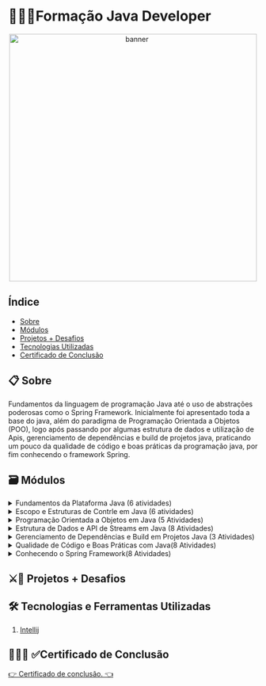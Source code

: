 # 👨🏾‍💻Formação Java Developer
<p align="center">
  <a href="https://www.dio.me/sign-up?ref=AFAO06TK7UDD" target="_blank">
    <img align="center" src="https://assets.dio.me/KIwdxM7_x0DPiyrnNEBcio7DYZDqtaSz2G4OPaSsLgs/f:webp/h:120/q:80/L3RyYWNrcy9kYTYwNDFhOS04MGVmLTQwOWUtYmQ1MC01ZTdiZTRkZmFkZjYucG5n" alt="banner" width="500"/>
  </a>
</p>

## Índice
- <a href="#sobre">Sobre</a>
- <a href="#modulos">Módulos</a>
- <a href="#projetos">Projetos + Desafios</a>
- <a href="#tecnologias">Tecnologias Utilizadas</a>
- <a href="#certificado">Certificado de Conclusão</a>

<h2 id="sobre">📋 Sobre</h2>
<div>
 <p>Fundamentos da linguagem de programação Java até o uso de abstrações poderosas como  o Spring Framework. Inicialmente foi apresentado
toda a base do java, além do paradigma de Programação Orientada a Objetos (POO), logo após passando por algumas estrutura de dados e utilização de Apis,
gerenciamento de dependências e build de projetos java, praticando um pouco da qualidade de código e boas práticas da programação
java, por fim conhecendo o framework Spring.</p>

</div>

<h2 id="modulos">🗃 Módulos</h2>
<details>
  <summary>Fundamentos da Plataforma Java (6 atividades)</summary>

-  [x] Introdução à Plataforma Java(1hr)
-  [x] Ambiente de Desenvolvimento Java(1hr)
-  [ ] Aprendendo a Sintaxe Java(1hr)
-  [ ] Resolvendo desafios - Fundamentos da Linguagem de Programação Java(1hr)
-  [ ] Simulando uma conta Bancária através do Terminal/console(1hr)
-  [ ] Materiais Complementares - FUndamentos de Java(1hr)

</details>
<details>
  <summary>Escopo e Estruturas de Contrle em Java (6 atividades)</summary>

-  [ ] Introdução e Estruturas Condicionais com Java(1hr)
-  [ ] Estruturas de Repetição em Java(1hr)
-  [ ] Java e Tratamento de Exceções(1hr)
-  [ ] Resolvendo desafios - Escopo e Estruturas de Controle em Java(1hr)
-  [ ] Criando um pequeno sistema para validação de processo seletivo(1hr)
-  [ ] Materiais Complementares - Controle de Fluxo(1hr)

</details>
<details>
 <summary>Programação Orientada a Objetos em Java (5 Atividades)</summary>

-  [ ] Fundamentos da Programação Orientada a Objetos com Java(3hrs)
-  [ ] Pilares da Programação Oorientada a Objetos em Java(2hrs)
-  [ ] Modelando o iphone com UML: Funções de Músicas, chamadas e internet(2hrs)
-  [ ] Criando um Bando Digital com Java e Orientação a Objetos(2hrs)
-  [ ] Materiais Complementares - Programação orientada a objetovs em Java(1hr)

</details>
<details>
 <summary>Estrutura de Dados e API de Streams em Java (8 Atividades)</summary>

-  [ ] Estruturas de Dados em Java: Introdução(2hrs)
-  [ ] Estrutura de Dados em Java: Pilhas e Filas(2hrs)
-  [ ] Estruturas de Dados em Java: Listas(3hr)
-  [ ] Estruturas de Dados em Java: Àrvores(2hr)
-  [ ] Estruturas de Dados em Java: Principais Implementações(1hr)
-  [ ] Trabalhando com Collections Java(4hrs)
-  [ ] Abstraindo um Bootcamp Usando Orientação a Objetos em Java(2hrs)
-  [ ] Materiais Complementares - Estruturas de Dados(1hr)

</details>
<details>
 <summary>Gerenciamento de Dependências e Build em Projetos Java (3 Atividades)</summary>

-  [ ] Projeto Java com Gradle(3hrs)
-  [ ] Gerenciamento de Dependências e Build em Java com Maven(2hrs)
-  [ ] Materiais Complementares - Gerenciamento de Dependências e Build(1hr)

</details>
<details>
 <summary>Qualidade de Código e Boas Práticas com Java(8 Atividades)</summary>

-  [ ] Debugging Java(1hr)
-  [ ] Tratamento de Exceções em Java(1hr)
-  [ ] Entrada e Saída de Arquivos(I/O) em Java(4hrs)
-  [ ] Aprenda sobre S.O.L.I.D. com Java(1hr)
-  [ ] Introdução a Teste de Software(1hr)
-  [ ] Testes Unitários com JUnit(2hrs)
-  [ ] Desenvolvendo testes utilizando Mockito(1hr)
-  [ ] Materiais Complementares - Qualidade de Código e Boas Práticas com java(1hr)

</details>
<details>
 <summary>Conhecendo o Spring Framework(8 Atividades)</summary>

-  [ ] Principais Protocolos de Comunicação da Internet(3hrs)
-  [ ] Introdução a Spring Framework com Spring Boot(3hrs)
-  [ ] Criando uma API REST Documentada com Spring Web e Swagger(2hrs)
-  [ ] Adicionando Segurança a uma API REST com Spring Security(1hr)
-  [ ] Design Patterns com Java: Dos Clássicos (GoF) ao Spring Framework(2hrs)
-  [ ] Conhecendo Spring Data JPA na prática com Java(1hr)
-  [ ] Materiais Complementares - Conhecendo o Spring Framework(1hr)
-  [ ] Avalie a Formação de Formaçãp Java Developer

</details>
<h2 id="projetos">⚔🎯 Projetos + Desafios</h2>

<h2 id="tecnologias">🛠 Tecnologias e Ferramentas Utilizadas</h2>

1. <a href="https://www.jetbrains.com/" target="_blank">Intellij</a>


<h2 id="certificado">👨🏾‍🎓 ✅Certificado de Conclusão</h2>

<a href="" target="_blank">	👉 Certificado de conclusão. 👈 </a>


